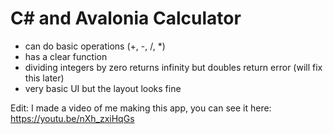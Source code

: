 # C# and Avalonia Calculator

- can do basic operations (+, -, /, *)
- has a clear function
- dividing integers by zero returns infinity but doubles return error (will fix this later)
- very basic UI but the layout looks fine

Edit: I made a video of me making this app, you can see it here: https://youtu.be/nXh_zxiHqGs